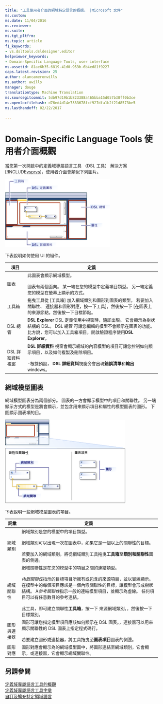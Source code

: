 ```yaml
---
title: "工具使用者介面的網域特定語言的概觀。 |Microsoft 文件"
ms.custom: 
ms.date: 11/04/2016
ms.reviewer: 
ms.suite: 
ms.tgt_pltfrm: 
ms.topic: article
f1_keywords:
- vs.dsltools.dsldesigner.editor
helpviewer_keywords:
- Domain-Specific Language Tools, user interface
ms.assetid: 81ae6b35-6819-41d0-953b-6b4ed81f9227
caps.latest.revision: 25
author: alancameronwills
ms.author: awills
manager: douge
translationtype: Machine Translation
ms.sourcegitcommit: 5db97d19b1b823388a465bba15d057b30ff0b3ce
ms.openlocfilehash: d76ed4d14e7333678fcf927dfa1b2f21d8573be5
ms.lasthandoff: 02/22/2017

---
```

# <a name="overview-of-the-domain-specific-language-tools-user-interface"></a>Domain-Specific Language Tools 使用者介面概觀
當您第一次開啟中的定義域專屬語言工具 （DSL 工具） 解決方案[!INCLUDE[vsprvs](../code-quality/includes/vsprvs_md.md)]，使用者介面會類似下列圖片。  
  
 ![dsl 設計工具](../modeling/media/dsl_designer.png "dsl_designer")  
  
 下表說明如何使用 UI 的組件。  
  
|**項目**|**定義**|  
|-----------------|--------------------|  
|圖表|此圖表會顯示網域模型。<br /><br /> 圖表有兩個面向。 某一端在您的模型中定義項目類型。 另一端定義您的模型在螢幕上顯示的方式。|  
|工具箱|拖曳工具從 [工具箱] 加入網域類別和圖形到圖表的類型。 若要加入關聯性、 連接器和圖形對應，按一下工具]，然後按一下 [在圖表上的來源節點，然後按一下目標節點。|  
|DSL 總管|**DSL Explorer** DSL 定義使用中視窗時，隨即出現。 它會顯示為樹狀結構的 DSL。 DSL 總管 可讓您編輯的模型不會顯示在圖表的功能。 比方說，您可以加入工具箱項目，開啟驗證程序使用**DSL Explorer**。|  
|DSL 詳細資料視窗|**DSL 詳細資料** 視窗會顯示網域的內容模型的項目可讓您控制如何顯示項目，以及如何複製及刪除項目。<br /><br /> -根據預設， **DSL 詳細資料**視窗旁會出現**錯誤清單**和**輸出**windows。|  
  
## <a name="the-domain-model-diagram"></a>網域模型圖表  
 網域模型圖表分為兩個部分。 圖表的一方會顯示模型中的項目和關聯性。 另一端顯示方式的模型是將會顯示，並包含用來顯示項目和屬性的模型圖表的圖形。 下圖顯示圖表項的目。  
  
 ![具有泳道的 dsl 設計工具](../modeling/media/dsl_desinger.png "dsl_desinger")  
  
 下表說明一些網域模型圖表的項目。  
  
|**詞彙**|**定義**|  
|--------------|--------------------|  
|網域類別|網域類別是您的模型中的項目類型。<br /><br /> 網域類別可以出現一次在圖表中，如果它是一個以上的關聯性的目標。<br /><br /> 若要加入的網域類別，將從網域類別工具拖曳**工具箱**至**類別和關聯性**圖表的側邊。|  
|網域關聯性|網域關聯性是在您的模型中的項目之間的連結類型。<br /><br /> *內嵌關聯性*指示的目標項目所擁有或包含的來源項目，並以實線顯示。 在模型中的每個項目應該是一個內嵌關聯性的目標，讓模型會形成樹狀結構。 A*參考關聯性*指示一般的連結模型項目，並顯示為虛線。 任何項目可以有任意數目的參考連結。<br /><br /> 此工具，即可建立關聯性**工具箱**，按一下 來源網域類別，，然後按一下 目標類別。|  
|圖形與連接器|圖形可讓您指定模型項目應該如何顯示在 DSL 圖表。，連接器可以用來顯示關聯性的 DSL 圖表上指定程式碼行。<br /><br /> 若要建立圖形或連接器，將工具拖曳至**圖表項目**圖表的側邊。|  
|圖形對應|圖形對應會顯示為的網域模型圖中，將圖形連結至網域類別，它會顯示，或連接器，它會顯示網域關聯性。|  
  
## <a name="see-also"></a>另請參閱  
 [定義域專屬語言工具的概觀](../modeling/overview-of-domain-specific-language-tools.md)   
 [定義域專屬語言工具字彙](http://msdn.microsoft.com/en-us/ca5e84cb-a315-465c-be24-76aa3df276aa)   
 [自訂及擴充特定領域語言](../modeling/customizing-and-extending-a-domain-specific-language.md)
